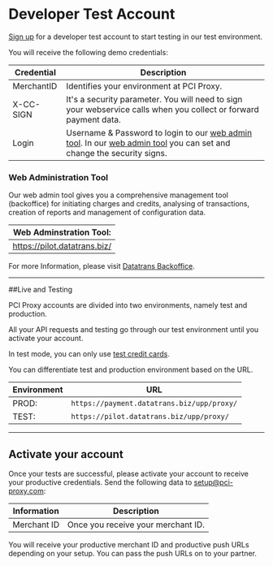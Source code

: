 # Developer Test Account

[Sign up](https://www.pci-proxy.com/#/signup) for a developer test account to start testing in our test environment.

You will receive the following demo credentials:

 | Credential | Description |
| -- | -- |
| MerchantID | Identifies your environment at PCI Proxy. |
 | X-CC-SIGN | It's a security parameter. You will need to sign your webservice calls when you collect or forward payment data. |
  | Login | Username & Password to login to our [web admin tool](https://pilot.datatrans.biz/). In our [web admin tool](https://pilot.datatrans.biz/) you can set and change the security signs.  |

### Web Administration Tool

Our web admin tool gives you a comprehensive management tool (backoffice) for initiating charges and credits, analysing of transactions, creation of reports and management of configuration data. 

| **Web Adminstration Tool:** | 
| -- |
| https://pilot.datatrans.biz/|

For more Information, please visit [Datatrans Backoffice](https://www.datatrans.ch/en/offer/backoffice).

---


##Live and Testing

PCI Proxy accounts are divided into two environments, namely test and production. 

All your API requests and testing go through our test environment until you activate your account. 

In test mode, you can only use [test credit cards](https://www.datatrans.ch/showcase/test-cc-numbers). 

You can differentiate test and production environment based on the URL.

 
 | Environment |URL |
| -- | -- |
| PROD: | `https://payment.datatrans.biz/upp/proxy/` |
 | TEST: | `https://pilot.datatrans.biz/upp/proxy/` |
 
 ---

 
## Activate your account

Once your tests are successful, please activate your account to receive your productive credentials. Send the following data to [setup@pci-proxy.com](mailto:setup@pci-proxy.com):

|Information| Description   |
|---|---|
|Merchant ID|Once you receive your merchant ID.|

You will receive your productive merchant ID and productive push URLs depending on your setup. You can pass the push URLs on to your partner. 
